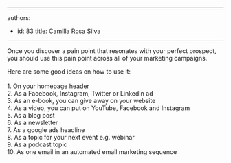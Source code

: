 

---
authors:
  - id: 83
    title: Camilla Rosa Silva
---




<span class='intro'> <p>

Once
you discover a pain point that resonates with your perfect prospect, you should use this
pain point across all of
your marketing campaigns.</p> </span>

<div>Here are some good ideas on how to use it&#58; </div><div><br></div><div>1.	On your homepage header <br></div><div>2.	As a Facebook, Instagram, Twitter or LinkedIn ad <br></div><div>3.	As an e-book, you can give away on your website <br></div><div>4.	As a video, you can put on YouTube, Facebook and Instagram <br></div><div>5.	As a blog post <br></div><div>6.	As a newsletter <br></div><div>7.	As a google ads headline <br></div><div>8.	As a topic for your next event e.g. webinar <br></div><div>9.	As a podcast topic <br></div><div>10.	As one email in an automated email marketing sequence</div><br>


